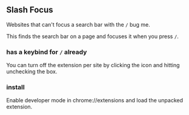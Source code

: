 ## Slash Focus

Websites that can't focus a search bar with the `/` bug me. 

This finds the search bar on a page and focuses it when you press `/`.

### <website> has a keybind for `/` already

You can turn off the extension per site by clicking the icon and hitting unchecking the box.

### install

Enable developer mode in chrome://extensions and load the unpacked extension.
